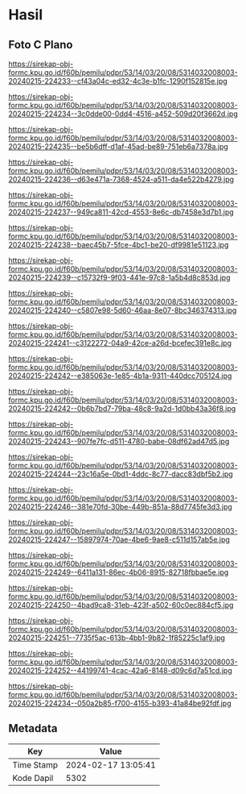 # Hasil

## Foto C Plano

https://sirekap-obj-formc.kpu.go.id/f60b/pemilu/pdpr/53/14/03/20/08/5314032008003-20240215-224233--cf43a04c-ed32-4c3e-b1fc-1290f152815e.jpg

https://sirekap-obj-formc.kpu.go.id/f60b/pemilu/pdpr/53/14/03/20/08/5314032008003-20240215-224234--3c0dde00-0dd4-4516-a452-509d20f3662d.jpg

https://sirekap-obj-formc.kpu.go.id/f60b/pemilu/pdpr/53/14/03/20/08/5314032008003-20240215-224235--be5b6dff-d1af-45ad-be89-751eb6a7378a.jpg

https://sirekap-obj-formc.kpu.go.id/f60b/pemilu/pdpr/53/14/03/20/08/5314032008003-20240215-224236--d63e471a-7368-4524-a511-da4e522b4279.jpg

https://sirekap-obj-formc.kpu.go.id/f60b/pemilu/pdpr/53/14/03/20/08/5314032008003-20240215-224237--949ca811-42cd-4553-8e6c-db7458e3d7b1.jpg

https://sirekap-obj-formc.kpu.go.id/f60b/pemilu/pdpr/53/14/03/20/08/5314032008003-20240215-224238--baec45b7-5fce-4bc1-be20-df9981e51123.jpg

https://sirekap-obj-formc.kpu.go.id/f60b/pemilu/pdpr/53/14/03/20/08/5314032008003-20240215-224239--c15732f9-9f03-441e-97c8-1a5b4d8c853d.jpg

https://sirekap-obj-formc.kpu.go.id/f60b/pemilu/pdpr/53/14/03/20/08/5314032008003-20240215-224240--c5807e98-5d60-46aa-8e07-8bc346374313.jpg

https://sirekap-obj-formc.kpu.go.id/f60b/pemilu/pdpr/53/14/03/20/08/5314032008003-20240215-224241--c3122272-04a9-42ce-a26d-bcefec391e8c.jpg

https://sirekap-obj-formc.kpu.go.id/f60b/pemilu/pdpr/53/14/03/20/08/5314032008003-20240215-224242--e385063e-1e85-4b1a-9311-440dcc705124.jpg

https://sirekap-obj-formc.kpu.go.id/f60b/pemilu/pdpr/53/14/03/20/08/5314032008003-20240215-224242--0b6b7bd7-79ba-48c8-9a2d-1d0bb43a36f8.jpg

https://sirekap-obj-formc.kpu.go.id/f60b/pemilu/pdpr/53/14/03/20/08/5314032008003-20240215-224243--907fe7fc-d511-4780-babe-08df62ad47d5.jpg

https://sirekap-obj-formc.kpu.go.id/f60b/pemilu/pdpr/53/14/03/20/08/5314032008003-20240215-224244--23c16a5e-0bd1-4ddc-8c77-dacc83dbf5b2.jpg

https://sirekap-obj-formc.kpu.go.id/f60b/pemilu/pdpr/53/14/03/20/08/5314032008003-20240215-224246--381e70fd-30be-449b-851a-88d7745fe3d3.jpg

https://sirekap-obj-formc.kpu.go.id/f60b/pemilu/pdpr/53/14/03/20/08/5314032008003-20240215-224247--15897974-70ae-4be6-9ae8-c511d157ab5e.jpg

https://sirekap-obj-formc.kpu.go.id/f60b/pemilu/pdpr/53/14/03/20/08/5314032008003-20240215-224249--6411a131-86ec-4b06-8915-82718fbbae5e.jpg

https://sirekap-obj-formc.kpu.go.id/f60b/pemilu/pdpr/53/14/03/20/08/5314032008003-20240215-224250--4bad9ca8-31eb-423f-a502-60c0ec884cf5.jpg

https://sirekap-obj-formc.kpu.go.id/f60b/pemilu/pdpr/53/14/03/20/08/5314032008003-20240215-224251--7735f5ac-613b-4bb1-9b82-1f85225c1af9.jpg

https://sirekap-obj-formc.kpu.go.id/f60b/pemilu/pdpr/53/14/03/20/08/5314032008003-20240215-224252--44199741-4cac-42a6-8148-d09c6d7a51cd.jpg

https://sirekap-obj-formc.kpu.go.id/f60b/pemilu/pdpr/53/14/03/20/08/5314032008003-20240215-224234--050a2b85-f700-4155-b393-41a84be92fdf.jpg


## Metadata

| Key        | Value               |
| ---------- | ------------------- |
| Time Stamp | 2024-02-17 13:05:41 |
| Kode Dapil | 5302                |



